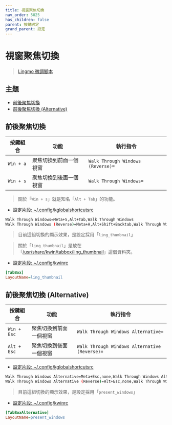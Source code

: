 ```yaml
---
title: 視窗聚焦切換
nav_order: 5025
has_children: false
parent: 按鍵綁定
grand_parent: 設定
---
```



# 視窗聚焦切換

> [Lingmo 微調腳本](https://github.com/samwhelp/lingmo-adjustment/tree/main/prototype/main/lingmo-config/locale/en_us/Lingmo-Dark)




## 主題

* [前後聚焦切換](#前後聚焦切換)
* [前後聚焦切換 (Alternative)](#前後聚焦切換-alternative)




## 前後聚焦切換

| 按鍵組合    | 功能                    | 執行指令                           |
| ----------- | ----------------------- | ---------------------------------- |
| `Win + a`   | 聚焦切換到前面一個視窗  | `Walk Through Windows (Reverse)=`  |
| `Win + s`   | 聚焦切換到後面一個視窗  | `Walk Through Windows=`            |


> 關於「`Win + s`」就是知名「`Alt + Tab`」的功能。


* [設定片段: ~/.config/kglobalshortcutsrc](https://github.com/samwhelp/lingmo-adjustment/blob/main/prototype/main/lingmo-config/locale/en_us/Lingmo-Dark/asset/overlay/etc/skel/.config/kglobalshortcutsrc#L111-L112)

``` sh
Walk Through Windows=Meta+S,Alt+Tab,Walk Through Windows
Walk Through Windows (Reverse)=Meta+A,Alt+Shift+Backtab,Walk Through Windows (Reverse)
```


> 目前這組切換的顯示效果，是設定採用「`ling_thumbnail`」

> 關於「`ling_thumbnail`」是放在「[/usr/share/kwin/tabbox/ling_thumbnail](https://github.com/LingmoOS/lingmo-kwin-plugins/tree/main/tabbox/ling_thumbnail)」這個資料夾。


* [設定片段: ~/.config/kwinrc](https://github.com/samwhelp/lingmo-adjustment/blob/main/prototype/main/lingmo-config/locale/en_us/Lingmo-Dark/asset/overlay/etc/skel/.config/kwinrc#L59-L60)

``` ini
[TabBox]
LayoutName=ling_thumbnail
```




## 前後聚焦切換 (Alternative)

| 按鍵組合     | 功能                    | 執行指令                                       |
| ------------ | ----------------------- | ---------------------------------------------- |
| `Win + Esc`  | 聚焦切換到前面一個視窗  | `Walk Through Windows Alternative=`            |
| `Alt + Esc`  | 聚焦切換到後面一個視窗  | `Walk Through Windows Alternative (Reverse)=`  |


* [設定片段: ~/.config/kglobalshortcutsrc](https://github.com/samwhelp/lingmo-adjustment/blob/main/prototype/main/lingmo-config/locale/en_us/Lingmo-Dark/asset/overlay/etc/skel/.config/kglobalshortcutsrc#L113-L114)

``` sh
Walk Through Windows Alternative=Meta+Esc,none,Walk Through Windows Alternative
Walk Through Windows Alternative (Reverse)=Alt+Esc,none,Walk Through Windows Alternative (Reverse)
```


> 目前這組切換的顯示效果，是設定採用「`present_windows`」


* [設定片段: ~/.config/kwinrc](https://github.com/samwhelp/lingmo-adjustment/blob/main/prototype/main/lingmo-config/locale/en_us/Lingmo-Dark/asset/overlay/etc/skel/.config/kwinrc#L62-L63)

``` ini
[TabBoxAlternative]
LayoutName=present_windows
```
